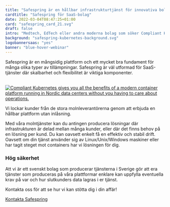 ```yaml
---
title: "Safespring är en hållbar infrastrukturtjänst för innovativa bolag"
cardtitle: "Safespring för SaaS-bolag"
date: 2022-03-04T08:47:25+01:00
card: "safespring_card_21.svg"
draft: false
intro: "Medtech, EdTech eller andra moderna bolag som söker Compliant Kubernetes, Databastjänster och mer."
background: "safespring-kubernetes-background.svg"
logobannersaas: "yes"
banner: "blue-hover-webinar"
---
```

<div class="ingress"><p>Safespring är en mångsidig plattform och ett mycket bra fundament för många olika typer av tillämpningar. Safespring är väl utformad för SaaS-tjänster där skalbarhet och flexibilitet är viktiga komponenter.</p></div>

<br>
<a href="/tjanster/compliant-kubernetes/"><img alt="Compliant Kubernetes gives you all the benefits of a modern container platform running in Nordic data centers without you having to care about operations." src="/img/saas/safespring-kubernetes.gif"></a>
<br>

Vi lockar kunder från de stora molnleverantörerna genom att erbjuda en hållbar plattform utan inlåsning.

Med våra molntjänster kan du antingen producera lösningar där infrastrukturen är delad mellan många kunder, eller där det finns behov på en lösning per kund. Du kan oavsett enkelt få en effektiv och stabil drift. Oavsett om din tjänst använder sig av Linux/Unix/Windows maskiner eller har tagit steget mot containers har vi lösningen för dig.

### Hög säkerhet

Att vi är ett svenskt bolag som producerar tjänsterna i Sverige gör att era tjänster som produceras på våra plattformar enklare kan uppfylla eventuella krav på var och hur slutkunders data lagras i er tjänst.

Kontakta oss för att se hur vi kan stötta dig i din affär!

<a href="/kontakt" id="text-button">Kontakta Safespring</a>
